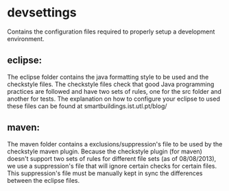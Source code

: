 devsettings
===========

Contains the configuration files required to properly setup a development environment.

eclipse:
--------
The eclipse folder contains the java formatting style to be used and the checkstyle files.
The checkstyle files check that good Java programming practices are followed and have two sets of rules, one for the src folder and another for tests. The explanation on how to configure your eclipse to used these files can be found at smartbuildings.ist.utl.pt/blog/


maven:
------
The maven folder contains a exclusions/suppression's file to be used by the checkstyle maven plugin. Because the checkstyle plugin (for maven) doesn't support two sets of rules for different file sets (as of 08/08/2013), we use a suppression's file that will ignore certain checks for certain files. This suppression's file must be manually kept in sync the differences between the eclipse files.
